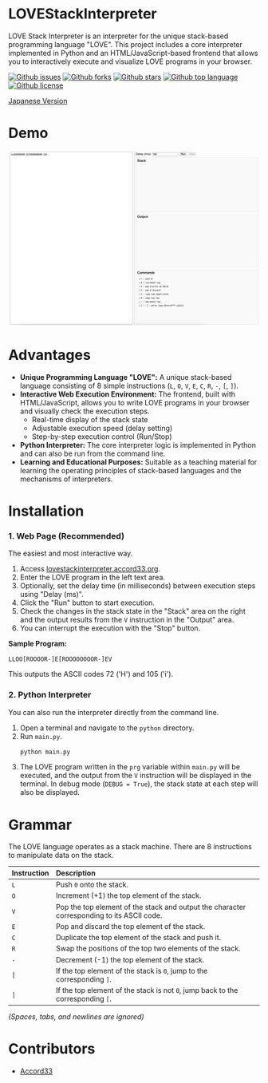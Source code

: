 # LOVEStackInterpreter

<!-- # Short Description -->

LOVE Stack Interpreter is an interpreter for the unique stack-based programming language "LOVE". This project includes a core interpreter implemented in Python and an HTML/JavaScript-based frontend that allows you to interactively execute and visualize LOVE programs in your browser.

<!-- # Badges -->

[![Github issues](https://img.shields.io/github/issues/Accord33/LOVEStackInterpreter)](https://github.com/Accord33/LOVEStackInterpreter/issues)
[![Github forks](https://img.shields.io/github/forks/Accord33/LOVEStackInterpreter)](https://github.com/Accord33/LOVEStackInterpreter/network/members)
[![Github stars](https://img.shields.io/github/stars/Accord33/LOVEStackInterpreter)](https://github.com/Accord33/LOVEStackInterpreter/stargazers)
[![Github top language](https://img.shields.io/github/languages/top/Accord33/LOVEStackInterpreter)](https://github.com/Accord33/LOVEStackInterpreter/)
[![Github license](https://img.shields.io/github/license/Accord33/LOVEStackInterpreter)](https://github.com/Accord33/LOVEStackInterpreter/)

[Japanese Version](./README.ja.md)

# Demo

![Demo](img/screenshot.png)

# Advantages

*   **Unique Programming Language "LOVE":** A unique stack-based language consisting of 8 simple instructions (`L`, `O`, `V`, `E`, `C`, `R`, `-`, `[`, `]`).
*   **Interactive Web Execution Environment:** The frontend, built with HTML/JavaScript, allows you to write LOVE programs in your browser and visually check the execution steps.
    *   Real-time display of the stack state
    *   Adjustable execution speed (delay setting)
    *   Step-by-step execution control (Run/Stop)
*   **Python Interpreter:** The core interpreter logic is implemented in Python and can also be run from the command line.
*   **Learning and Educational Purposes:** Suitable as a teaching material for learning the operating principles of stack-based languages and the mechanisms of interpreters.

# Installation

### 1. Web Page (Recommended)
The easiest and most interactive way.
1. Access [lovestackinterpreter.accord33.org](lovestackinterpreter.accord33.org).
2. Enter the LOVE program in the left text area.
3. Optionally, set the delay time (in milliseconds) between execution steps using "Delay (ms)".
4. Click the "Run" button to start execution.
5. Check the changes in the stack state in the "Stack" area on the right and the output results from the `V` instruction in the "Output" area.
6. You can interrupt the execution with the "Stop" button.

**Sample Program:**

```
LLOO[ROOOOR-]E[ROOOOOOOOR-]EV
```

This outputs the ASCII codes 72 ('H') and 105 ('i').

### 2. Python Interpreter

You can also run the interpreter directly from the command line.

1.  Open a terminal and navigate to the `python` directory.
2.  Run `main.py`.
    ```bash
    python main.py
    ```
3.  The LOVE program written in the `prg` variable within `main.py` will be executed, and the output from the `V` instruction will be displayed in the terminal. In debug mode (`DEBUG = True`), the stack state at each step will also be displayed.

# Grammar

The LOVE language operates as a stack machine. There are 8 instructions to manipulate data on the stack.

| Instruction | Description                                                               |
| :---------- | :------------------------------------------------------------------------ |
| `L`         | Push `0` onto the stack.                                                  |
| `O`         | Increment (+1) the top element of the stack.                              |
| `V`         | Pop the top element of the stack and output the character corresponding to its ASCII code. |
| `E`         | Pop and discard the top element of the stack.                             |
| `C`         | Duplicate the top element of the stack and push it.                       |
| `R`         | Swap the positions of the top two elements of the stack.                  |
| `-`         | Decrement (-1) the top element of the stack.                              |
| `[`         | If the top element of the stack is `0`, jump to the corresponding `]`.      |
| `]`         | If the top element of the stack is not `0`, jump back to the corresponding `[`. |

*(Spaces, tabs, and newlines are ignored)*

# Contributors

- [Accord33](https://github.com/Accord33)

<!-- CREATED_BY_LEADYOU_README_GENERATOR -->